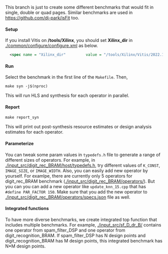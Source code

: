 This branch is just to create some different benchmarks that would fit in single, double or quad pages.
Similar benchmarks are used in https://github.com/dj-park/isFit too.

#### Setup
If you install Vitis on **/tools/Xilinx**, you should set **Xilinx_dir** 
in [./common/configure/configure.xml](./common/configure/configure.xml) as below.
```xml
  <spec name = "Xilinx_dir"         value = "/tools/Xilinx/Vitis/2022.1/settings64.sh" />
```

#### Run
Select the benchmark in the first line of the `Makefile`. Then,
   ```
   make syn -j$(nproc)
   ```
This will run HLS and synthesis for each operator in parallel.

#### Report
   ```
   make report_syn
   ```
This will print out post-synthesis resource estimates or design analysis estimates for each operator.

#### Parameterize
You can tweak some param values in `typedefs.h` file to generate a range of different sizes of operators.
For example, in [./input_src/digit_rec_BRAM/host/typedefs.h](./input_src/digit_rec_BRAM/host/typedefs.h),
try different values of `K_CONST`, `IMAGE_SIZE`, or `IMAGE_WIDTH`.
Also, you can easily add new operator by yourself. 
For examlpe, there are currently only 5 operators for digit_rec_BRAM benchmark ([./input_src/digit_rec_BRAM/operators/](./input_src/digit_rec_BRAM/operators/)).
But you can you can add a new operator like `update_knn_15.cpp` that has `#define PAR_FACTOR 150`.
Make sure that you add the new operator to [./input_src/digit_rec_BRAM/operators/specs.json](./input_src/digit_rec_BRAM/operators/specs.json) file as well.

#### Integrated functions
To have more diverse benchmarks, we create integrated top function that includes multiple benchmarks.
For example, [./input_src/sf_D_dr_B/](./input_src/sf_D_dr_B/) contains one operator from spam_filter_DSP and one operator from digit_recognition_BRAM.
If spam_filter_DSP has N design points and digit_recognition_BRAM has M design points, this integrated benchmark has N*M design points.
